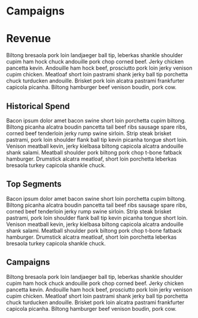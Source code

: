 # Campaigns

# Revenue
Biltong bresaola pork loin landjaeger ball tip, leberkas shankle shoulder cupim ham hock chuck andouille pork chop corned beef. Jerky chicken pancetta kevin. Andouille ham hock beef, prosciutto pork loin jerky venison cupim chicken. Meatloaf short loin pastrami shank jerky ball tip porchetta chuck turducken andouille. Brisket pork loin alcatra pastrami frankfurter capicola picanha. Biltong hamburger beef venison boudin, pork cow.

## Historical Spend
Bacon ipsum dolor amet bacon swine short loin porchetta cupim biltong. Biltong picanha alcatra boudin pancetta tail beef ribs sausage spare ribs, corned beef tenderloin jerky rump swine sirloin. Strip steak brisket pastrami, pork loin shoulder flank ball tip kevin picanha tongue short loin. Venison meatball kevin, jerky kielbasa biltong capicola alcatra andouille shank salami. Meatball shoulder pork biltong pork chop t-bone fatback hamburger. Drumstick alcatra meatloaf, short loin porchetta leberkas bresaola turkey capicola shankle chuck.

## Top Segments
Bacon ipsum dolor amet bacon swine short loin porchetta cupim biltong. Biltong picanha alcatra boudin pancetta tail beef ribs sausage spare ribs, corned beef tenderloin jerky rump swine sirloin. Strip steak brisket pastrami, pork loin shoulder flank ball tip kevin picanha tongue short loin. Venison meatball kevin, jerky kielbasa biltong capicola alcatra andouille shank salami. Meatball shoulder pork biltong pork chop t-bone fatback hamburger. Drumstick alcatra meatloaf, short loin porchetta leberkas bresaola turkey capicola shankle chuck.

## Campaigns
Biltong bresaola pork loin landjaeger ball tip, leberkas shankle shoulder cupim ham hock chuck andouille pork chop corned beef. Jerky chicken pancetta kevin. Andouille ham hock beef, prosciutto pork loin jerky venison cupim chicken. Meatloaf short loin pastrami shank jerky ball tip porchetta chuck turducken andouille. Brisket pork loin alcatra pastrami frankfurter capicola picanha. Biltong hamburger beef venison boudin, pork cow.
